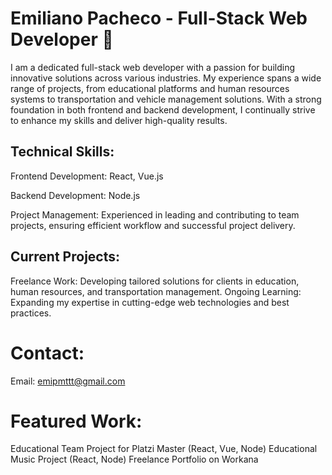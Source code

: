 # Emiliano Pacheco - Full-Stack Web Developer 👋

I am a dedicated full-stack web developer with a passion for building innovative solutions across various industries. My experience spans a wide range of projects, from educational platforms and human resources systems to transportation and vehicle management solutions. With a strong foundation in both frontend and backend development, I continually strive to enhance my skills and deliver high-quality results.

## Technical Skills:

Frontend Development: React, Vue.js

Backend Development: Node.js

Project Management: Experienced in leading and contributing to team projects, ensuring efficient workflow and successful project delivery.

## Current Projects:
Freelance Work: Developing tailored solutions for clients in education, human resources, and transportation management.
Ongoing Learning: Expanding my expertise in cutting-edge web technologies and best practices.

# Contact:
Email: emipmttt@gmail.com

# Featured Work:
Educational Team Project for Platzi Master (React, Vue, Node)
Educational Music Project (React, Node)
Freelance Portfolio on Workana
